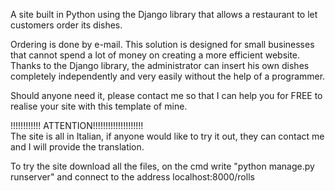 A site built in Python using the Django library that allows a restaurant to let customers order its dishes.

Ordering is done by e-mail. This solution is designed for small businesses that cannot spend a lot of money on creating a more efficient website.
Thanks to the Django library, the administrator can insert his own dishes completely independently and very easily without the help of a programmer.

Should anyone need it, please contact me so that I can help you for FREE to realise your site with this template of mine.

!!!!!!!!!!!! ATTENTION!!!!!!!!!!!!!!!!!!!! <br />
The site is all in Italian, if anyone would like to try it out, they can contact me and I will provide the translation.

To try the site download all the files, on the cmd write "python manage.py runserver" and connect to the address localhost:8000/rolls

